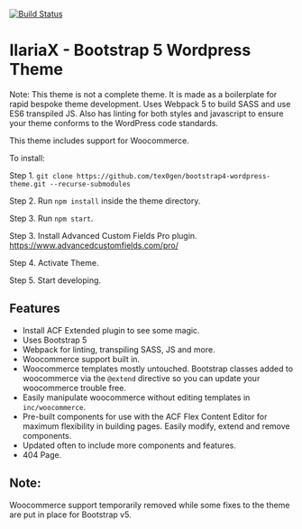 [![Build Status](https://travis-ci.com/tex0gen/bootstrap4-wordpress-theme.svg?branch=master)](https://travis-ci.com/tex0gen/bootstrap4-wordpress-theme)

# IlariaX - Bootstrap 5 Wordpress Theme
Note: This theme is not a complete theme. It is made as a boilerplate for rapid bespoke theme development.
Uses Webpack 5 to build SASS and use ES6 transpiled JS. Also has linting for both styles and javascript to ensure your theme conforms to the WordPress code standards.

This theme includes support for Woocommerce.

To install:

Step 1. `git clone https://github.com/tex0gen/bootstrap4-wordpress-theme.git --recurse-submodules`

Step 2. Run `npm install` inside the theme directory.

Step 3. Run `npm start`.

Step 3. Install Advanced Custom Fields Pro plugin. https://www.advancedcustomfields.com/pro/

Step 4. Activate Theme.

Step 5. Start developing.

## Features
- Install ACF Extended plugin to see some magic.
- Uses Bootstrap 5
- Webpack for linting, transpiling SASS, JS and more.
- Woocommerce support built in.
- Woocommerce templates mostly untouched. Bootstrap classes added to woocommerce via the `@extend` directive so you can update your woocommerce trouble free.
- Easily manipulate woocommerce without editing templates in `inc/woocommerce`.
- Pre-built components for use with the ACF Flex Content Editor for maximum flexibility in building pages. Easily modify, extend and remove components.
- Updated often to include more components and features.
- 404 Page.

## Note:
Woocommerce support temporarily removed while some fixes to the theme are put in place for Bootstrap v5.
